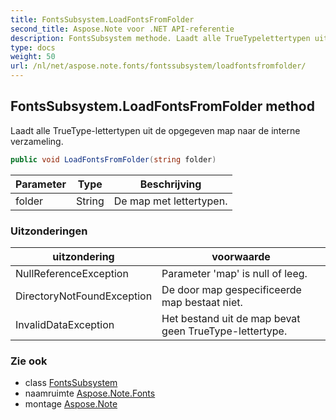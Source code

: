 ```yaml
---
title: FontsSubsystem.LoadFontsFromFolder
second_title: Aspose.Note voor .NET API-referentie
description: FontsSubsystem methode. Laadt alle TrueTypelettertypen uit de opgegeven map naar de interne verzameling.
type: docs
weight: 50
url: /nl/net/aspose.note.fonts/fontssubsystem/loadfontsfromfolder/
---
```

## FontsSubsystem.LoadFontsFromFolder method

Laadt alle TrueType-lettertypen uit de opgegeven map naar de interne verzameling.

```csharp
public void LoadFontsFromFolder(string folder)
```

| Parameter | Type | Beschrijving |
| --- | --- | --- |
| folder | String | De map met lettertypen. |

### Uitzonderingen

| uitzondering | voorwaarde |
| --- | --- |
| NullReferenceException | Parameter 'map' is null of leeg. |
| DirectoryNotFoundException | De door map gespecificeerde map bestaat niet. |
| InvalidDataException | Het bestand uit de map bevat geen TrueType-lettertype. |

### Zie ook

* class [FontsSubsystem](../)
* naamruimte [Aspose.Note.Fonts](../../fontssubsystem/)
* montage [Aspose.Note](../../../)


